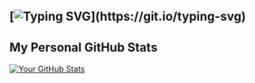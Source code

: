 ## [![Typing SVG](https://readme-typing-svg.demolab.com?font=Fira+Code&size=18&pause=1000&width=435&lines=currently%3A+pretending+my+code+is+a+feature%2C+not+a+bug...;currently%3A+teaching+malware+to+play+nice...;currently%3A+obfuscating+my+life+choices...;currently%3A+telling+my+AV+it%E2%80%99s+a+false+positive...;currently%3A+bypassing+EDRs+(and+my+sleep+schedule)...)](https://git.io/typing-svg)

## My Personal GitHub Stats

[![Your GitHub Stats](https://github-readme-stats.vercel.app/api?username=0xjrx&show_icons=true&theme=dracula)](https://github.com/anuraghazra/github-readme-stats) 
